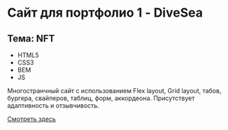 # Сайт для портфолио 1 - DiveSea 
## Тема: NFT
- HTML5
- CSS3
- BEM
- JS

Многостранчный сайт с использованием Flex layout, Grid layout, табов, бургера, свайперов, таблиц, форм, аккордеона. Присутствует адаптивность и отзывчивость.

[Смотреть здесь](https://quverok.github.io/DiveSea/)
